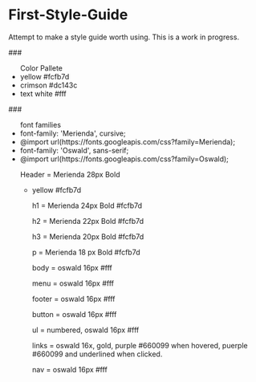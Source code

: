 # First-Style-Guide
<p>Attempt to make a style guide worth using. This is a work in progress.</P>
###<ul>Color Pallete
<li>yellow #fcfb7d</li> 
<li>crimson #dc143c</li>
<li>text white #fff</li></ul>
###<ul>font families
<li>font-family: 'Merienda', cursive;</li>
<li>@import url(https://fonts.googleapis.com/css?family=Merienda);</li>
<li>font-family: 'Oswald', sans-serif;</li>
<li>@import url(https://fonts.googleapis.com/css?family=Oswald);</li></ul>
<p><ul>Header = Merienda 28px Bold<ul>
<li>yellow #fcfb7d</li></p>
<p>h1 = Merienda 24px Bold #fcfb7d</p>
<p>h2 = Merienda 22px Bold #fcfb7d</p>
<p>h3 = Merienda 20px Bold #fcfb7d</p>
<p>p = Merienda 18 px Bold #fcfb7d</p>
<p>body = oswald 16px #fff</p>
<p>menu = oswald 16px #fff</p>
<p>footer = oswald 16px #fff</p>
<p>button = oswald 16px #fff</p>
<p>ul = numbered, oswald 16px #fff</p>
<p>links = oswald 16x, gold, purple #660099 when hovered, puerple #660099 and underlined when clicked.</p>
<p>nav = oswald 16px #fff</p>

